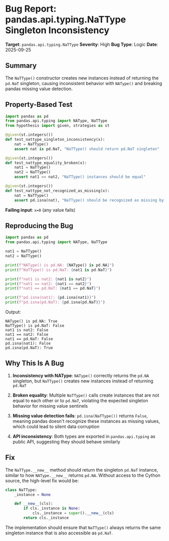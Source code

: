 # Bug Report: pandas.api.typing.NaTType Singleton Inconsistency

**Target**: `pandas.api.typing.NaTType`
**Severity**: High
**Bug Type**: Logic
**Date**: 2025-09-25

## Summary

The `NaTType()` constructor creates new instances instead of returning the `pd.NaT` singleton, causing inconsistent behavior with `NAType()` and breaking pandas missing value detection.

## Property-Based Test

```python
import pandas as pd
from pandas.api.typing import NAType, NaTType
from hypothesis import given, strategies as st

@given(st.integers())
def test_nattype_singleton_inconsistency(x):
    nat = NaTType()
    assert nat is pd.NaT, "NaTType() should return pd.NaT singleton"

@given(st.integers())
def test_nattype_equality_broken(x):
    nat1 = NaTType()
    nat2 = NaTType()
    assert nat1 == nat2, "NaTType() instances should be equal"

@given(st.integers())
def test_nattype_not_recognized_as_missing(x):
    nat = NaTType()
    assert pd.isna(nat), "NaTType() should be recognized as missing by pd.isna()"
```

**Failing input**: `x=0` (any value fails)

## Reproducing the Bug

```python
import pandas as pd
from pandas.api.typing import NAType, NaTType

nat1 = NaTType()
nat2 = NaTType()

print(f"NAType() is pd.NA: {NAType() is pd.NA}")
print(f"NaTType() is pd.NaT: {nat1 is pd.NaT}")

print(f"nat1 is nat2: {nat1 is nat2}")
print(f"nat1 == nat2: {nat1 == nat2}")
print(f"nat1 == pd.NaT: {nat1 == pd.NaT}")

print(f"pd.isna(nat1): {pd.isna(nat1)}")
print(f"pd.isna(pd.NaT): {pd.isna(pd.NaT)}")
```

Output:
```
NAType() is pd.NA: True
NaTType() is pd.NaT: False
nat1 is nat2: False
nat1 == nat2: False
nat1 == pd.NaT: False
pd.isna(nat1): False
pd.isna(pd.NaT): True
```

## Why This Is A Bug

1. **Inconsistency with NAType**: `NAType()` correctly returns the `pd.NA` singleton, but `NaTType()` creates new instances instead of returning `pd.NaT`

2. **Broken equality**: Multiple `NaTType()` calls create instances that are not equal to each other or to `pd.NaT`, violating the expected singleton behavior for missing value sentinels

3. **Missing value detection fails**: `pd.isna(NaTType())` returns `False`, meaning pandas doesn't recognize these instances as missing values, which could lead to silent data corruption

4. **API inconsistency**: Both types are exported in `pandas.api.typing` as public API, suggesting they should behave similarly

## Fix

The `NaTType.__new__` method should return the singleton `pd.NaT` instance, similar to how `NAType.__new__` returns `pd.NA`. Without access to the Cython source, the high-level fix would be:

```python
class NaTType:
    _instance = None

    def __new__(cls):
        if cls._instance is None:
            cls._instance = super().__new__(cls)
        return cls._instance
```

The implementation should ensure that `NaTType()` always returns the same singleton instance that is also accessible as `pd.NaT`.